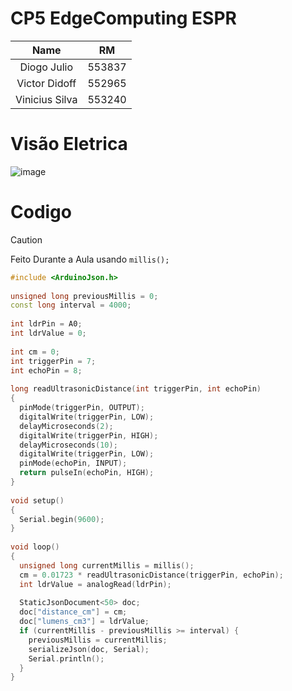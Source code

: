 # CP5 EdgeComputing ESPR
|  Name| RM |
|:--------------:| :--------------: |
| Diogo Julio | 553837 |
| Victor Didoff | 552965 |
| Vinicius Silva | 553240 |

# Visão Eletrica
![image](https://github.com/SgT012003/CP5-Edge/assets/82065998/0a580f36-ef34-43d1-9a8a-596c6858d4ce)

# Codigo

> [!CAUTION]
> Feito Durante a Aula usando `millis();`

```cpp
#include <ArduinoJson.h>
 
unsigned long previousMillis = 0; 
const long interval = 4000;
 
int ldrPin = A0;
int ldrValue = 0;
 
int cm = 0;
int triggerPin = 7;
int echoPin = 8;
 
long readUltrasonicDistance(int triggerPin, int echoPin)
{
  pinMode(triggerPin, OUTPUT);  
  digitalWrite(triggerPin, LOW);
  delayMicroseconds(2);
  digitalWrite(triggerPin, HIGH);
  delayMicroseconds(10);
  digitalWrite(triggerPin, LOW);  
  pinMode(echoPin, INPUT);
  return pulseIn(echoPin, HIGH);
}
 
void setup()
{
  Serial.begin(9600);
}
 
void loop()
{  
  unsigned long currentMillis = millis();
  cm = 0.01723 * readUltrasonicDistance(triggerPin, echoPin);
  int ldrValue = analogRead(ldrPin);
 
  StaticJsonDocument<50> doc;
  doc["distance_cm"] = cm;
  doc["lumens_cm3"] = ldrValue;
  if (currentMillis - previousMillis >= interval) {
    previousMillis = currentMillis;
    serializeJson(doc, Serial);
    Serial.println();
  }
}
```
